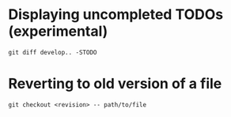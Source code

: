 
# Displaying uncompleted TODOs (experimental)

    git diff develop.. -STODO

# Reverting to old version of a file

    git checkout <revision> -- path/to/file